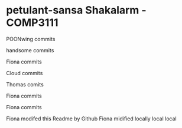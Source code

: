petulant-sansa
Shakalarm - COMP3111
==============

POONwing commits

handsome commits

Fiona commits

Cloud commits

Thomas comits

Fiona commits

Fiona commits

Fiona modifed this Readme by Github
Fiona midified locally
local local





